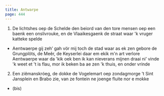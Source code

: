 ```yaml
---
title: Antwarpe
page: 444
---  
```


1.  De lichtshes oep de Schelde
den beiord van den tore
mensen oep een baenk
een onslivrouke, en de Vlaaikesgaenk
de straat waar 'k vruger katteke spelde
 
- Aentwaerpe gij zeh’ gah vör mij
toch de stad waar as ek zen gebore
de Grungplöts, de Meêr, de Keyserlei
daar em ekik m'n art verlore
Aentwaerpe waar da 'kik oek ben
ik kan nieverans mijnen draai ni’ vinde
'k weet et 't is flau, mor ik beken
ba ae zen 'k thuis, en onder vrinde
 
 
2. Een ziêmanskróeg, de dokke
de Vogelemart oep zondagmorge
’t Sint Jansplein
en Brabo zie, van ze fontein
ne joenge fluite nor e mokke

- (bis)